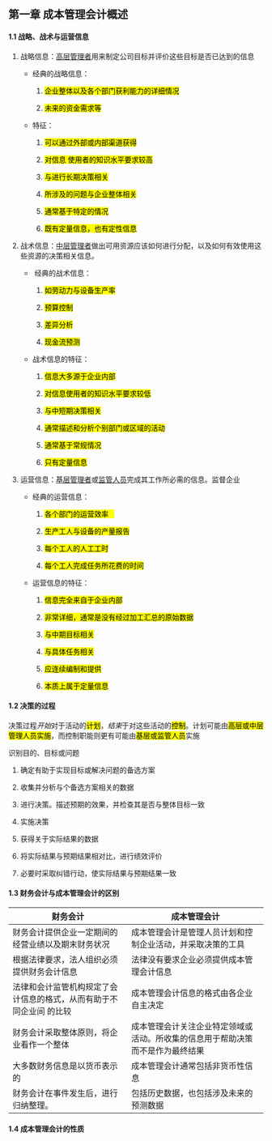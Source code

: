 ## 第一章 成本管理会计概述

#### 1.1 战略、战术与运营信息

1. 战略信息：<u>高层管理者</u>用来制定公司目标并评价这些目标是否已达到的信息
   
   - 经典的战略信息：
     
     1. <mark>企业整体以及各个部门获利能力的详细情况</mark>
     
     2. <mark>未来的资金需求等</mark>
   
   - 特征：
     
     1. <mark>可以通过外部或内部渠道获得</mark>
     
     2. <mark>对信息 使用者的知识水平要求较高</mark>
     
     3. <mark>与进行长期决策相关</mark>
     
     4. <mark>所涉及的问题与企业整体相关</mark>
     
     5. <mark>通常基于特定的情况</mark>
     
     6. <mark>既有定量信息，也有定性信息</mark>

2. 战术信息：<u>中层管理者</u>做出可用资源应该如何进行分配，以及如何有效使用这些资源的决策相关信息。
   
   -  经典的战术信息：
     
     1. <mark>如劳动力与设备生产率</mark>
     
     2. <mark>预算控制</mark>
     
     3. <mark>差异分析</mark>
     
     4. <mark>现金流预测</mark>
   
   - 战术信息的特征：
     
     1. <mark>信息大多源于企业内部</mark>
     
     2. <mark>对信息使用者的知识水平要求较低</mark>
     
     3. <mark>与中短期决策相关</mark>
     
     4. <mark>通常描述和分析个别部门或区域的活动</mark>
     
     5. <mark>通常基于常规情况</mark>
     
     6. <mark>只有定量信息</mark>

3. 运营信息：<u>基层管理者</u>或<u>监管人员</u>完成其工作所必需的信息。监督企业
   
   - 经典的运营信息：
     
     1. <mark>各个部门的运营效率   </mark>
     
     2. <mark>生产工人与设备的产量报告</mark>
     
     3. <mark>每个工人的人工工时</mark>
     
     4. <mark>每个工人完成任务所花费的时间</mark>
   
   - 运营信息的特征：
     
     1. <mark>信息完全来自于企业内部</mark>
     
     2. <mark>非常详细，通常是没有经过加工汇总的原始数据</mark>
     
     3. <mark>与中期目标相关</mark>
     
     4. <mark>与具体任务相关</mark>
     
     5. <mark>应连续编制和提供</mark>
     
     6. <mark>本质上属于定量信息</mark>

#### 1.2 决策的过程

决策过程*开始*对于活动的<mark>计划</mark>，*结束*于对这些活动的<mark>控制</mark>。计划可能由<mark>高层或中层管理人员实施</mark>，而控制职能则更有可能由<mark>基层或监管人员</mark>实施

识别目的、目标或问题

1. 确定有助于实现目标或解决问题的备选方案

2. 收集并分析与个备选方案相关的数据

3. 进行决策。描述预期的效果，并检查其是否与整体目标一致

4. 实施决策

5. 获得关于实际结果的数据

6. 将实际结果与预期结果相对比，进行绩效评价

7. 必要时采取纠错行动，使实际结果与预期结果一致

#### 1.3 财务会计与成本管理会计的区别

| 财务会计                               | 成本管理会计                                  |
| ---------------------------------- | --------------------------------------- |
| 财务会计提供企业一定期间的经营业绩以及期末财务状况          | 成本管理会计是管理人员计划和控制企业活动，并采取决策的工具           |
| 根据法律要求，法人组织必须提供财务会计信息              | 法律没有要求企业必须提供成本管理会计信息                    |
| 法律和会计监管机构规定了会计信息的格式，从而有助于不同企业间 的比较 | 成本管理会计信息的格式由各企业自主决定                     |
| 财务会计采取整体原则，将企业看作一个整体               | 成本管理会计关注企业特定领域或活动。所收集的信息用于帮助决策而不是作为最终结果 |
| 大多数财务信息是以货币表示的                     | 成本管理会计通常包括非货币性信息                        |
| 财务会计在事件发生后，进行归纳整理。                 | 包括历史数据，也包括涉及未来的预测数据                     |

#### 1.4 成本管理会计的性质

